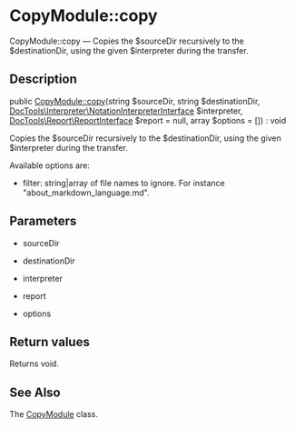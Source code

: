 CopyModule::copy
================

CopyModule::copy — Copies the $sourceDir recursively to the $destinationDir, using the given $interpreter during the transfer.

Description
---------------


public [CopyModule::copy](https://github.com/lingtalfi/DocTools/blob/master/doc/api/DocTools/CopyModule/CopyModule/copy.md)(string $sourceDir, string $destinationDir, [DocTools\Interpreter\NotationInterpreterInterface](https://github.com/lingtalfi/DocTools/blob/master/doc/api/DocTools/Interpreter/NotationInterpreterInterface.md) $interpreter, [DocTools\Report\ReportInterface](https://github.com/lingtalfi/DocTools/blob/master/doc/api/DocTools/Report/ReportInterface.md) $report = null, array $options = []) : void




Copies the $sourceDir recursively to the $destinationDir, using the given $interpreter during the transfer.


Available options are:

- filter: string|array of file names to ignore. For instance "about_markdown_language.md".




Parameters
--------------


- sourceDir

    

- destinationDir

    

- interpreter

    

- report

    

- options

    


Return values
----------------

Returns void.









See Also
-----------

The [CopyModule](https://github.com/lingtalfi/DocTools/blob/master/doc/api/DocTools/CopyModule/CopyModule.md) class.
